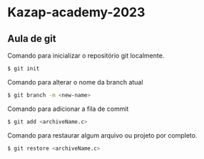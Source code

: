 # Kazap-academy-2023

## Aula de git

Comando para inicializar o repositório git localmente.
```bash
$ git init
```

Comando para alterar o nome da branch atual
```bash
$ git branch -m <new-name>
```

Comando para adicionar a fila de commit
```bash
$ git add <archiveName.c>
```

Comando para restaurar algum arquivo ou projeto por completo.
```bash
$ git restore <archiveName.c>
```
